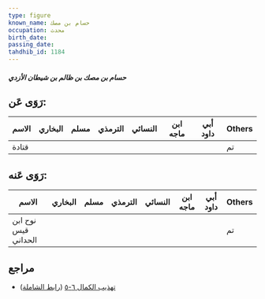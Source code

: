 ```yaml
---
type: figure
known_name: حسام بن مصك
occupation: محدث
birth_date:
passing_date:
tahdhib_id: 1184
---
```

##### حسام بن مصك بن ظالم بن شيطان الأزدي

## رَوَى عَن:
| الاسم | البخاري | مسلم | الترمذي | النسائي | ابن ماجه | أبي داود | Others |
| ----- | ------- | ---- | ------- | ------- | -------- | -------- | ------ |
| قتادة |         |      |         |         |          |          | تم     |
## رَوَى عَنه:
| الاسم               | البخاري | مسلم | الترمذي | النسائي | ابن ماجه | أبي داود | Others |
| ------------------- | ------- | ---- | ------- | ------- | -------- | -------- | ------ |
| نوح ابن قيس الحداني |         |      |         |         |          |          | تم     |
## مراجع
- [تهذيب الكمال ٦-٥](obsidian://open?vault=Tahdhib-al-Kamal&file=Figures/١١٨٤-حسام%20بن%20مصك%20بن%20ظالم%20بن%20شيطان%20الأزدي) ([رابط الشاملة](https://shamela.ws/book/3722/2669))